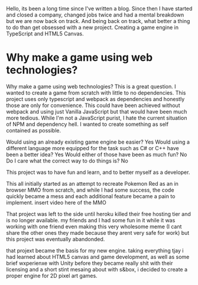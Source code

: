 Hello, its been a long time since I've written a blog. Since then I have started and closed a company, changed jobs twice and had a mental breakdown but we are now back on track.
And being back on track, what better a thing to do than get obsessed with a new project. Creating a game engine in TypeScript and HTML5 Canvas.

# Why make a game using web technologies?
Why make a game using web technologies? This is a great question. I wanted to create a game from scratch with little to no dependencies. This project uses only typescript and webpack as dependencies and honestly those are only for convenience. This could have been achieved without webpack and using just Vanilla JavaScript but that would have been much more tedious. While I'm not a JavaScript purist, I hate the current situation of NPM and dependency hell. I wanted to create something as self contained as possible.

Would using an already existing game engine be easier? Yes
Would using a different language more equipped for the task such as C# or C++ have been a better idea? Yes
Would either of those have been as much fun? No
Do I care what the correct way to do things is? No

This project was to have fun and learn, and to better myself as a developer.

This all initially started as an attempt to recreate Pokemon Red as an in browser MMO from scratch, and while I had some success, the code quickly became a mess and each additional feature became a pain to implement.
insert video here of the MMO

That project was left to the side until heroku killed their free hosting tier and is no longer available.
my friends and I had some fun in it while it was working with one friend even making this very wholesome meme (I cant share the other ones they made because they arent very safe for work) but this project was eventually abandonded.

that projext became the basis for my new engine. 
taking everything tjay i had learned about HTML5 canvas and game development, as well as some brief wxperienxe with Unity before they became really shit with their licensing and a short stint mesaing about with s&box, i decided to create a proper engine for 2D pixel art games.

